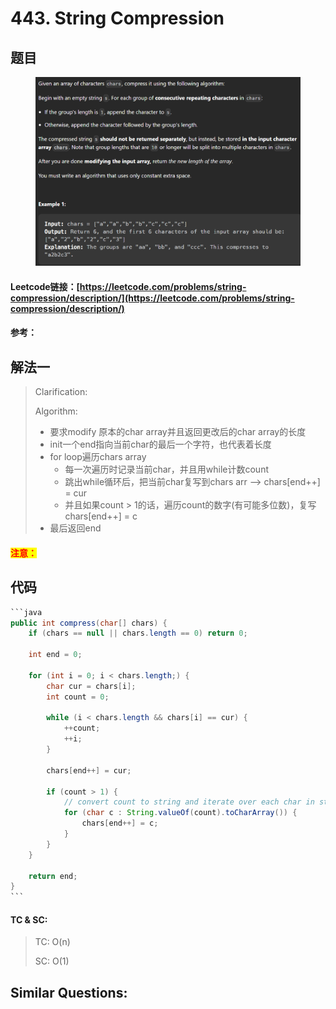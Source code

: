 # 443. String Compression

## 题目

<figure><img src="../../.gitbook/assets/image (6) (2).png" alt=""><figcaption></figcaption></figure>

#### Leetcode链接：[https://leetcode.com/problems/string-compression/description/](https://leetcode.com/problems/string-compression/description/)

#### 参考：

## 解法一

> Clarification:&#x20;
>
> Algorithm:&#x20;
>
> * 要求modify 原本的char array并且返回更改后的char array的长度
> * init一个end指向当前char的最后一个字符，也代表着长度
> * for loop遍历chars array
>   * 每一次遍历时记录当前char，并且用while计数count
>   * 跳出while循环后，把当前char复写到chars arr --> chars\[end++] = cur
>   * 并且如果count > 1的话，遍历count的数字(有可能多位数)，复写 chars\[end++] = c
> * 最后返回end

#### <mark style="color:red;">注意：</mark>

## 代码

````java
```java
public int compress(char[] chars) {
    if (chars == null || chars.length == 0) return 0;

    int end = 0;

    for (int i = 0; i < chars.length;) {
        char cur = chars[i];
        int count = 0;

        while (i < chars.length && chars[i] == cur) {
            ++count;
            ++i;
        }

        chars[end++] = cur;

        if (count > 1) {
            // convert count to string and iterate over each char in string
            for (char c : String.valueOf(count).toCharArray()) {
                chars[end++] = c;
            }
        }
    }

    return end;
}
```
````

#### TC & SC:&#x20;

> TC: O(n)
>
> SC: O(1)

## **Similar Questions:**&#x20;
